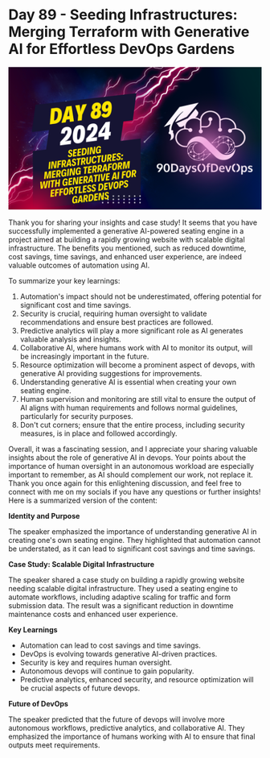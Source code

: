 # Day 89 - Seeding Infrastructures: Merging Terraform with Generative AI for Effortless DevOps Gardens
[![Watch the video](thumbnails/day89.png)](https://www.youtube.com/watch?v=EpkYCmKtL6w)

 Thank you for sharing your insights and case study! It seems that you have successfully implemented a generative AI-powered seating engine in a project aimed at building a rapidly growing website with scalable digital infrastructure. The benefits you mentioned, such as reduced downtime, cost savings, time savings, and enhanced user experience, are indeed valuable outcomes of automation using AI.

To summarize your key learnings:
1. Automation's impact should not be underestimated, offering potential for significant cost and time savings.
2. Security is crucial, requiring human oversight to validate recommendations and ensure best practices are followed.
3. Predictive analytics will play a more significant role as AI generates valuable analysis and insights.
4. Collaborative AI, where humans work with AI to monitor its output, will be increasingly important in the future.
5. Resource optimization will become a prominent aspect of devops, with generative AI providing suggestions for improvements.
6. Understanding generative AI is essential when creating your own seating engine.
7. Human supervision and monitoring are still vital to ensure the output of AI aligns with human requirements and follows normal guidelines, particularly for security purposes.
8. Don't cut corners; ensure that the entire process, including security measures, is in place and followed accordingly.

Overall, it was a fascinating session, and I appreciate your sharing valuable insights about the role of generative AI in devops. Your points about the importance of human oversight in an autonomous workload are especially important to remember, as AI should complement our work, not replace it. Thank you once again for this enlightening discussion, and feel free to connect with me on my socials if you have any questions or further insights!
Here is a summarized version of the content:

**Identity and Purpose**

The speaker emphasized the importance of understanding generative AI in creating one's own seating engine. They highlighted that automation cannot be understated, as it can lead to significant cost savings and time savings.

**Case Study: Scalable Digital Infrastructure**

The speaker shared a case study on building a rapidly growing website needing scalable digital infrastructure. They used a seating engine to automate workflows, including adaptive scaling for traffic and form submission data. The result was a significant reduction in downtime maintenance costs and enhanced user experience.

**Key Learnings**

* Automation can lead to cost savings and time savings.
* DevOps is evolving towards generative AI-driven practices.
* Security is key and requires human oversight.
* Autonomous devops will continue to gain popularity.
* Predictive analytics, enhanced security, and resource optimization will be crucial aspects of future devops.

**Future of DevOps**

The speaker predicted that the future of devops will involve more autonomous workflows, predictive analytics, and collaborative AI. They emphasized the importance of humans working with AI to ensure that final outputs meet requirements.
